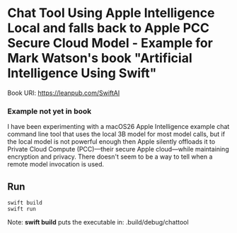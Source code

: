 # Chat Tool Using Apple Intelligence Local and falls back to Apple PCC Secure Cloud Model - Example for Mark Watson's book "Artificial Intelligence Using Swift"

Book URI: https://leanpub.com/SwiftAI

### Example not yet in book

I have been experimenting with a macOS26 Apple Intelligence example chat command line tool that uses the local 3B model for most model calls, but if the local model is not powerful enough then Apple silently offloads it to Private Cloud Compute (PCC)—their secure Apple cloud—while maintaining encryption and privacy. There doesn't seem to be a way to tell when a remote model invocation is used. 

## Run

    swift build
    swift run

Note: **swift build** puts the executable in: .build/debug/chattool
